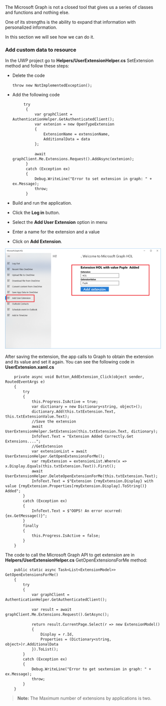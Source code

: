 The Microsoft Graph is not a closed tool that gives us a series of classes and functions and nothing else.

One of its strengths is the ability to expand that information with personalized information.

In this section we will see how we can do it.

### Add custom data to resource	

In the UWP project go to **Helpers/UserExtensionHelper.cs** SetExtension method and follow these steps:

- Delete the code

	`throw new NotImplementedException();`

- Add the following code

           try
            {
                var graphClient = AuthenticationHelper.GetAuthenticatedClient();
                var extenion = new OpenTypeExtension
                {
                    ExtensionName = extensionName,
                    AdditionalData = data
                };

                await graphClient.Me.Extensions.Request().AddAsync(extenion);
            }
            catch (Exception ex)
            {
                Debug.WriteLine("Error to set extension in graph: " + ex.Message);
                throw;
            }

- Build and run the application.

- Click the **Log in** button.

- Select the **Add User Extension** option in menu

- Enter a name for the extension and a value

- Click on **Add Extension**.


![alt text](../media/CustomData.png) 

After saving the extension, the app calls to Graph to obtain the extension and its value and set it again.
You can see the following code in **UserExtension.xaml.cs** 

 	
		private async void Button_AddExtension_Click(object sender, RoutedEventArgs e)
        {
            try
            {
                this.Progress.IsActive = true;
                var dictionary = new Dictionary<string, object>();
                dictionary.Add(this.txtExtension.Text, this.txtExtensionValue.Text);
				//Save the extension
                await UserExtensionHelper.SetExtension(this.txtExtension.Text, dictionary);
                InfoText.Text = "Extension Added Correctly.Get Extensions....";
				//GetExtension
                var extensionList = await UserExtensionHelper.GetOpenExtensionsForMe();
                var rmyExtension = extensionList.Where(x => x.Display.Equals(this.txtExtension.Text)).First();
                await UserExtensionHelper.DeleteOpenExtensionForMe(this.txtExtension.Text);
                InfoText.Text = $"Extension {rmyExtension.Display} with value {rmyExtension.Properties[rmyExtension.Display].ToString()}  Added";
            }
            catch (Exception ex)
            {
                InfoText.Text = $"OOPS! An error ocurred: {ex.GetMessage()}";
            }
            finally
            {
                this.Progress.IsActive = false;
            }
        }

The code to call the Microsoft Graph API to get extension are in **Helpers/UserExtensionHelper.cs** GetOpenExtensionsForMe method:

 		public static async Task<List<ExtensionModel>> GetOpenExtensionsForMe()
        {
            try
            {
                var graphClient = AuthenticationHelper.GetAuthenticatedClient();

                var result = await graphClient.Me.Extensions.Request().GetAsync();

                return result.CurrentPage.Select(r => new ExtensionModel()
                {
                    Display = r.Id,
                    Properties = (Dictionary<string, object>)r.AdditionalData
                }).ToList();
            }
            catch (Exception ex)
            {
                Debug.WriteLine("Error to get sextension in graph: " + ex.Message);
                throw;
            }
        }

   
> **Note:** The Maximum number of extensions by applications is two.
